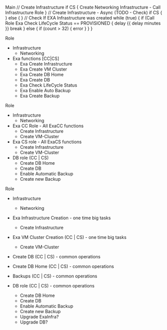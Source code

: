 Main
  // Create Infrastructure
  if CS {
      Create Networking Infrastructure
      - Call Infrastructure Role
  }
  // Create Infrastructure - Async (TODO - Check)
  if CS {
  }
  else {
  }
  // Check If EXA Infrastructure was created
  while (true) {
      if (Call Role Exa Check  LifeCycle Status == PROVISIONED {
          delay {{ delay minutes }}
          break
      }
      else {
          if (count > 32) {
              error 
          }
      }
  } 

Role
  - Infrastructure
    - Networking
  - Exa functions [CC|CS]
    - Exa Create Infrastructure
    - Exa Create VM Cluster
    - Exa Create DB Home
    - Exa Create DB
    - Exa Check LifeCycle Status
    - Exa Enable Auto Backup
    - Exa Create Backup

Role
  - Infrastructure
    - Networking
  - Exa CC Role - All ExaCC functions
    - Create Infrastructure
    - Create VM-Cluster
  - Exa CS role - All ExaCS functions
    - Create Infrastructure
    - Create VM-Cluster
  - DB role (CC | CS)
    - Create DB Home
    - Create DB
    - Enable Automatic Backup
    - Create new Backup

Role
  - Infrastructure
    - Networking
  - Exa Infrastructure Creation - one time big tasks
    - Create Infrastructure
  - Exa VM Cluster Creation (CC | CS) - one time big tasks
    - Create VM-Cluster
  - Create DB (CC | CS) - common operations
  - Create DB Home (CC | CS) - common operations
  - Backups (CC | CS) - common operations
  
  - DB role (CC | CS) - common operations
    - Create DB Home
    - Create DB
    - Enable Automatic Backup
    - Create new Backup
    - Upgrade ExaInfra?
    - Upgrade DB?

